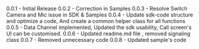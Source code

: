 0.0.1 - Initial Release
0.0.2 - Correction in Samples
0.0.3 - Resolve Switch Camera and Mic issue in SDK & Samples
0.0.4 - Update sdk-code structure and optimize a code, And create a common helper class for all functions
0.0.5 - Data Channel implemented, Updated the sdk usability, Call screen's UI can be customised.
0.0.6 - Updated readme.md file , removed signaling class
0.0.7 - Removed unnecessary code
0.0.8 - Updated sample's code
